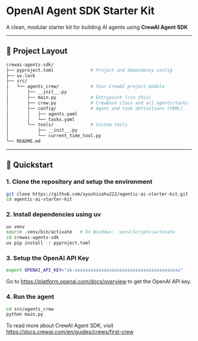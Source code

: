 # OpenAI Agent SDK Starter Kit

A clean, modular starter kit for building AI agents using **CrewAI Agent SDK**

---

## 📁 Project Layout
```bash
crewai-agents-sdk/
├── pyproject.toml              # Project and dependency config
├── uv.lock
├── src/
│   └── agents_crew/            # Your CrewAI project module
│       ├── __init__.py
│       ├── main.py             # Entrypoint (run this)
│       ├── crew.py             # CrewBase class and all agents/tasks
│       ├── config/             # Agent and task definitions (YAML)
│       │   ├── agents.yaml
│       │   └── tasks.yaml
│       └── tools/              # Custom tools
│           ├── __init__.py
│           └── current_time_tool.py
└── README.md 
```

---
## 🚀 Quickstart

### 1. Clone the repository and setup the environment

```bash
git clone https://github.com/ayushisahu222/agentic-ai-starter-kit.git
cd agentic-ai-starter-kit
```

### 2. Install dependencies using uv
```bash
uv venv 
source .venv/bin/activate   # On Windows: .venv\Scripts\activate
cd crewai-agents-sdk
uv pip install -r pyproject.toml
```

### 3. Setup the OpenAI API Key
```bash
export OPENAI_API_KEY="sk-xxxxxxxxxxxxxxxxxxxxxxxxxxxxxxxxxxxxxxxx"
```
Go to https://platform.openai.com/docs/overview to get the OpenAI API key.

### 4. Run the agent
```bash
cd src/agents_crew
python main.py
```

To read more about CrewAI Agent SDK, visit https://docs.crewai.com/en/guides/crews/first-crew
